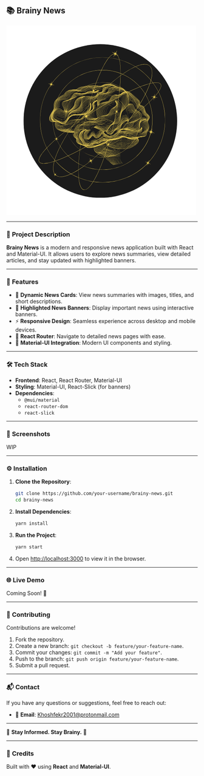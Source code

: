 ## 📚 **Brainy News**  

![Brainy News Logo](frontend/src/assets/images/Brainy-News-logo.png)  

---

### 🌟 **Project Description**  
**Brainy News** is a modern and responsive news application built with React and Material-UI. It allows users to explore news summaries, view detailed articles, and stay updated with highlighted banners.

---

### 🚀 **Features**  

- 📰 **Dynamic News Cards**: View news summaries with images, titles, and short descriptions.  
- 🎯 **Highlighted News Banners**: Display important news using interactive banners.  
- ⚡ **Responsive Design**: Seamless experience across desktop and mobile devices.  
- 🔗 **React Router**: Navigate to detailed news pages with ease.  
- 🎨 **Material-UI Integration**: Modern UI components and styling.  

---

### 🛠️ **Tech Stack**  

- **Frontend**: React, React Router, Material-UI  
- **Styling**: Material-UI, React-Slick (for banners)  
- **Dependencies**:  
   - `@mui/material`  
   - `react-router-dom`  
   - `react-slick`  

---

### 📸 **Screenshots**  
WIP

---

### ⚙️ **Installation**  

1. **Clone the Repository**:  
   ```bash
   git clone https://github.com/your-username/brainy-news.git
   cd brainy-news
   ```

2. **Install Dependencies**:  
   ```bash
   yarn install
   ```

3. **Run the Project**:  
   ```bash
   yarn start
   ```

4. Open [http://localhost:3000](http://localhost:3000) to view it in the browser.
---

### 🌐 **Live Demo**  
Coming Soon! 🚧  

---

### 🤝 **Contributing**  

Contributions are welcome!  
1. Fork the repository.  
2. Create a new branch: `git checkout -b feature/your-feature-name`.  
3. Commit your changes: `git commit -m "Add your feature"`.  
4. Push to the branch: `git push origin feature/your-feature-name`.  
5. Submit a pull request.  

---

### 📬 **Contact**  

If you have any questions or suggestions, feel free to reach out:  
- 📧 **Email**: Khoshfekr2001@protonmail.com  
---

🚀 **Stay Informed. Stay Brainy.** 🧠  

---

### 🔖 **Credits**  
Built with ❤️ using **React** and **Material-UI**.  
